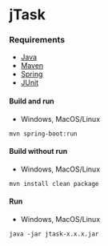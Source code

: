 # jTask

### Requirements
* [Java](https://openjdk.org)  
* [Maven](https://maven.apache.org)  
* [Spring](https://spring.io)
* [JUnit](https://junit.org)

#### Build and run
* Windows, MacOS/Linux
```
mvn spring-boot:run
```
#### Build without run
* Windows, MacOS/Linux
```
mvn install clean package
```
#### Run
* Windows, MacOS/Linux
```
java -jar jtask-x.x.x.jar
```
